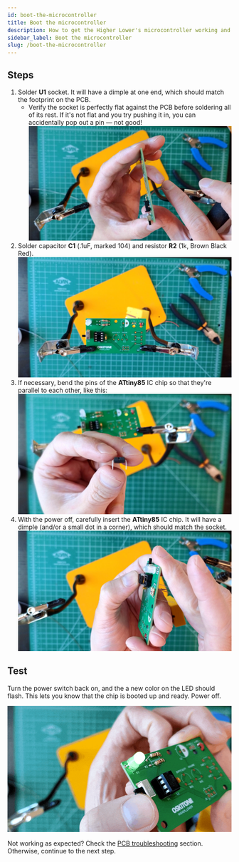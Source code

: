 ```yaml
---
id: boot-the-microcontroller
title: Boot the microcontroller
description: How to get the Higher Lower's microcontroller working and booted up
sidebar_label: Boot the microcontroller
slug: /boot-the-microcontroller
---
```


## Steps

1. Solder **U1** socket. It will have a dimple at one end, which should match the footprint on the PCB.
   - Verify the socket is perfectly flat against the PCB before soldering all of its rest. If it's not flat and you try pushing it in, you can accidentally pop out a pin &mdash; not good!
     [![dip socket flat against pcb](/img/dip_socket_flat_against_pcb-019.jpg)](/img/dip_socket_flat_against_pcb-019.jpg)
2. Solder capacitor **C1** (.1uF, marked 104) and resistor **R2** (1k, Brown Black Red).
   [![r2 and c1](/img/r2_and_c1-013.jpg)](/img/r2_and_c1-013.jpg)
3. If necessary, bend the pins of the **ATtiny85** IC chip so that they're parallel to each other, like this:
   [![dip chip pins](/img/dip_chip_pins-015.jpg)](/img/dip_chip_pins-015.jpg)
4. With the power off, carefully insert the **ATtiny85** IC chip. It will have a dimple (and/or a small dot in a corner), which should match the socket.
   [![dip chip into socket](/img/dip_chip_into_socket-011.jpg)](/img/dip_chip_into_socket-011.jpg)

## Test

Turn the power switch back on, and the a new color on the LED should flash. This lets you know that the chip is booted up and ready. Power off.

[![test_microcontroller-028-60](/img/test_microcontroller-028-60.gif)](/img/test_microcontroller-028-60.gif)

Not working as expected? Check the [PCB troubleshooting](pcb-troubleshooting.md) section. Otherwise, continue to the next step.

